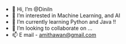 - 👋 Hi, I’m @Diniln
- 👀 I’m interested in Machine Learning, and AI
- 🌱 I’m currently learning Python and Java !!
- 💞️ I’m looking to collaborate on ...
- 📫 E mail - amithawan@gmail.com

<!---
Diniln/Diniln is a ✨ special ✨ repository because its `README.md` (this file) appears on your GitHub profile.
You can click the Preview link to take a look at your changes.
--->
